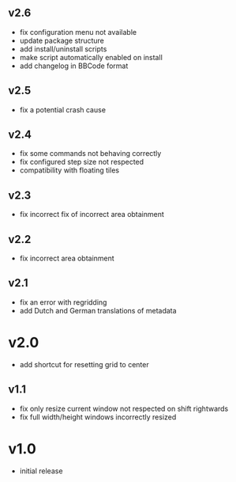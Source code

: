 ## v2.6
- fix configuration menu not available
- update package structure
- add install/uninstall scripts
- make script automatically enabled on install
- add changelog in BBCode format

## v2.5

- fix a potential crash cause

## v2.4

- fix some commands not behaving correctly
- fix configured step size not respected
- compatibility with floating tiles

## v2.3

- fix incorrect fix of incorrect area obtainment

## v2.2

- fix incorrect area obtainment

## v2.1

- fix an error with regridding
- add Dutch and German translations of metadata

# v2.0

- add shortcut for resetting grid to center

  

## v1.1

- fix only resize current window not respected on shift rightwards
- fix full width/height windows incorrectly resized

# v1.0

- initial release
